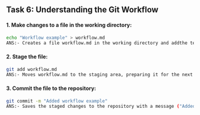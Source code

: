 ## **Task 6: Understanding the Git Workflow** 
#### **1. Make changes to a file in the **working directory**:**  
```bash
echo "Workflow example" > workflow.md
ANS:- Creates a file workflow.md in the working directory and addthe text "Workflow example" to it.
```
#### **2. Stage the file:**  
```bash
git add workflow.md
ANS:- Moves workflow.md to the staging area, preparing it for the next commit.
```
#### **3. Commit the file to the **repository**:** 
```bash
git commit -m "Added workflow example"
ANS:- Saves the staged changes to the repository with a message ("Added workflow example") describing the commit.
